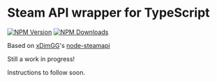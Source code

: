# Steam API wrapper for TypeScript

[![NPM Version](https://img.shields.io/npm/v/steam-api-ts.svg?maxAge=3600)](https://www.npmjs.com/package/steam-api-ts)
[![NPM Downloads](https://img.shields.io/npm/dt/steam-api-ts.svg?style=flat)](https://www.npmjs.com/package/steam-api-ts)

Based on [xDimGG](https://github.com/xDimGG)'s [node-steamapi](https://github.com/xDimGG/node-steamapi)

Still a work in progress!

Instructions to follow soon.
